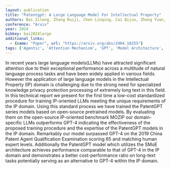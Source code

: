 ```yaml
---
layout: publication
title: "Patentgpt: A Large Language Model For Intellectual Property"
authors: Bai Zilong, Zhang Ruiji, Chen Linqing, Cai Qijun, Zhong Yuan, Wang Cong, Fang Yan, Fang Jie, Sun Jing, Wang Weikuan, Zhou Lizhi, Hua Haoran, Qiu Tian, Wang Chaochao, Sun Cheng, Lu Jianping, Wang Yixin, Xia Yubin, Hu Meng, Liu Haowen, Xu Peng, Xu Licong, Bian Fu, Gu Xiaolong, Zhang Lisha, Wang Weilei, Tu Changyang
conference: "Arxiv"
year: 2024
bibkey: bai2024large
additional_links:
  - {name: "Paper", url: "https://arxiv.org/abs/2404.18255"}
tags: ['Agentic', 'Attention Mechanism', 'GPT', 'Model Architecture', 'Pretraining Methods', 'Training Techniques']
---
```

In recent years large language models(LLMs) have attracted significant attention due to their exceptional performance across a multitude of natural language process tasks and have been widely applied in various fields. However the application of large language models in the Intellectual Property (IP) domain is challenging due to the strong need for specialized knowledge privacy protection processing of extremely long text in this field. In this technical report we present for the first time a low-cost standardized procedure for training IP-oriented LLMs meeting the unique requirements of the IP domain. Using this standard process we have trained the PatentGPT series models based on open-source pretrained models. By evaluating them on the open-source IP-oriented benchmark MOZIP our domain-specific LLMs outperforms GPT-4 indicating the effectiveness of the proposed training procedure and the expertise of the PatentGPT models in the IP domain. Remarkably our model surpassed GPT-4 on the 2019 China Patent Agent Qualification Examination scoring 65 and matching human expert levels. Additionally the PatentGPT model which utilizes the SMoE architecture achieves performance comparable to that of GPT-4 in the IP domain and demonstrates a better cost-performance ratio on long-text tasks potentially serving as an alternative to GPT-4 within the IP domain.
